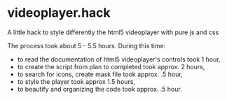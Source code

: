 # videoplayer.hack
A little hack to style differently the html5 videoplayer with pure js and css

The process took about 5 - 5.5 hours. During this time:
- to read the documentation of html5 videoplayer's controls took 1 hour,
- to create the script from plan to completed took approx. 2 hours,
- to search for icons, create mask file took approx. .5 hour,
- to style the player took approx 1.5 hours,
- to beautify and organizing the code took approx. .5 hour.